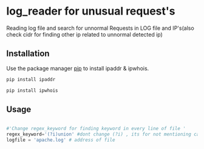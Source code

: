 # log_reader for unusual request's
Reading log file and search for unnormal Requests in LOG file and IP's(also check cidr for finding other ip related to unnormal detected ip) 
## Installation

Use the package manager [pip](https://pip.pypa.io/en/stable/) to install ipaddr & ipwhois.

```bash
pip install ipaddr
```
```bash
pip install ipwhois
```
## Usage

```python

#'Change regex_keyword for finding keyword in every line of file '
regex_keyword='(?i)union' #dont change (?i) , its for not mentioning case sensitive in log file.just change union to everything u want.
logfile = 'apache.log' # address of file
```

